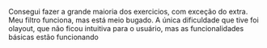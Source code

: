 Consegui fazer a grande maioria dos exercicios, com exceção do extra. Meu filtro funciona, mas está meio bugado.
A única dificuldade que tive foi olayout, que não ficou intuitiva para o usuário, mas as funcionalidades básicas estão funcionando
